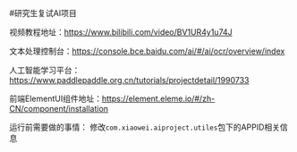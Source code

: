 #研究生复试AI项目

视频教程地址：https://www.bilibili.com/video/BV1UR4y1u74J

文本处理控制台：https://console.bce.baidu.com/ai/#/ai/ocr/overview/index

人工智能学习平台：https://www.paddlepaddle.org.cn/tutorials/projectdetail/1990733

前端ElementUI组件地址：https://element.eleme.io/#/zh-CN/component/installation

运行前需要做的事情：
修改`com.xiaowei.aiproject.utiles`包下的APPID相关信息


